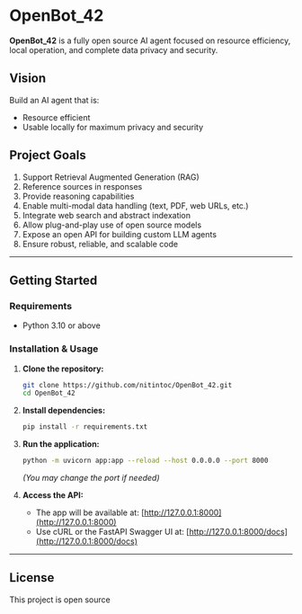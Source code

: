 # OpenBot_42

**OpenBot_42** is a fully open source AI agent focused on resource efficiency, local operation, and complete data privacy and security.

## Vision

Build an AI agent that is:
- Resource efficient
- Usable locally for maximum privacy and security

## Project Goals

1. Support Retrieval Augmented Generation (RAG)
2. Reference sources in responses
3. Provide reasoning capabilities
4. Enable multi-modal data handling (text, PDF, web URLs, etc.)
5. Integrate web search and abstract indexation
6. Allow plug-and-play use of open source models
7. Expose an open API for building custom LLM agents
8. Ensure robust, reliable, and scalable code

---

## Getting Started

### Requirements

- Python 3.10 or above

### Installation & Usage

1. **Clone the repository:**
    ```bash
    git clone https://github.com/nitintoc/OpenBot_42.git
    cd OpenBot_42
    ```

2. **Install dependencies:**
    ```bash
    pip install -r requirements.txt
    ```

3. **Run the application:**
    ```bash
    python -m uvicorn app:app --reload --host 0.0.0.0 --port 8000
    ```
    *(You may change the port if needed)*

4. **Access the API:**
    - The app will be available at: [http://127.0.0.1:8000](http://127.0.0.1:8000)
    - Use cURL or the FastAPI Swagger UI at: [http://127.0.0.1:8000/docs](http://127.0.0.1:8000/docs)

---

## License

This project is open source 
